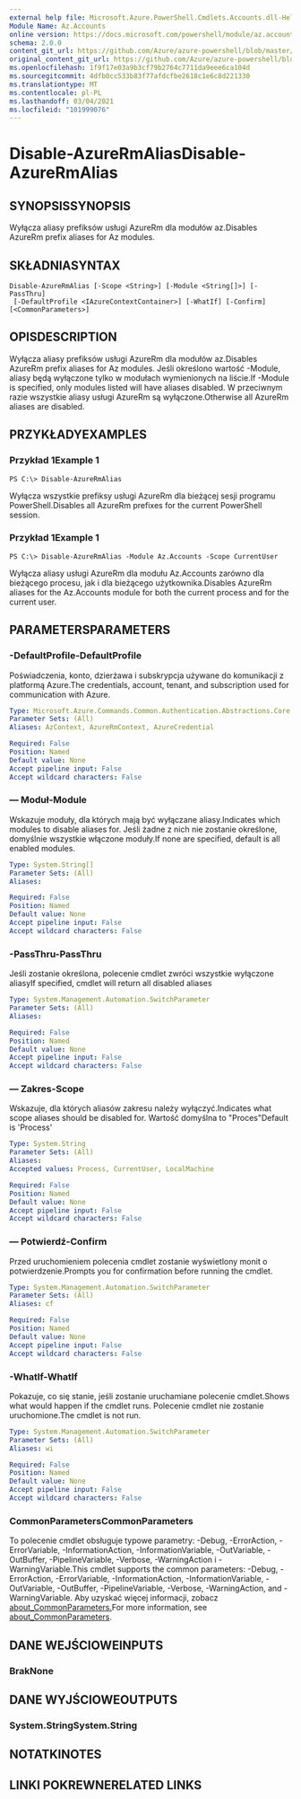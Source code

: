 ```yaml
---
external help file: Microsoft.Azure.PowerShell.Cmdlets.Accounts.dll-Help.xml
Module Name: Az.Accounts
online version: https://docs.microsoft.com/powershell/module/az.accounts/disable-azurermalias
schema: 2.0.0
content_git_url: https://github.com/Azure/azure-powershell/blob/master/src/Accounts/Accounts/help/Disable-AzureRmAlias.md
original_content_git_url: https://github.com/Azure/azure-powershell/blob/master/src/Accounts/Accounts/help/Disable-AzureRmAlias.md
ms.openlocfilehash: 1f9f17e03a9b3cf79b2764c7711da9eee6ca104d
ms.sourcegitcommit: 4dfb0cc533b83f77afdcfbe2618c1e6c8d221330
ms.translationtype: MT
ms.contentlocale: pl-PL
ms.lasthandoff: 03/04/2021
ms.locfileid: "101999076"
---
```

# <span data-ttu-id="69825-101">Disable-AzureRmAlias</span><span class="sxs-lookup"><span data-stu-id="69825-101">Disable-AzureRmAlias</span></span>

## <span data-ttu-id="69825-102">SYNOPSIS</span><span class="sxs-lookup"><span data-stu-id="69825-102">SYNOPSIS</span></span>
<span data-ttu-id="69825-103">Wyłącza aliasy prefiksów usługi AzureRm dla modułów az.</span><span class="sxs-lookup"><span data-stu-id="69825-103">Disables AzureRm prefix aliases for Az modules.</span></span>

## <span data-ttu-id="69825-104">SKŁADNIA</span><span class="sxs-lookup"><span data-stu-id="69825-104">SYNTAX</span></span>

```
Disable-AzureRmAlias [-Scope <String>] [-Module <String[]>] [-PassThru]
 [-DefaultProfile <IAzureContextContainer>] [-WhatIf] [-Confirm] [<CommonParameters>]
```

## <span data-ttu-id="69825-105">OPIS</span><span class="sxs-lookup"><span data-stu-id="69825-105">DESCRIPTION</span></span>
<span data-ttu-id="69825-106">Wyłącza aliasy prefiksów usługi AzureRm dla modułów az.</span><span class="sxs-lookup"><span data-stu-id="69825-106">Disables AzureRm prefix aliases for Az modules.</span></span> <span data-ttu-id="69825-107">Jeśli określono wartość -Module, aliasy będą wyłączone tylko w modułach wymienionych na liście.</span><span class="sxs-lookup"><span data-stu-id="69825-107">If -Module is specified, only modules listed will have aliases disabled.</span></span> <span data-ttu-id="69825-108">W przeciwnym razie wszystkie aliasy usługi AzureRm są wyłączone.</span><span class="sxs-lookup"><span data-stu-id="69825-108">Otherwise all AzureRm aliases are disabled.</span></span>

## <span data-ttu-id="69825-109">PRZYKŁADY</span><span class="sxs-lookup"><span data-stu-id="69825-109">EXAMPLES</span></span>

### <span data-ttu-id="69825-110">Przykład 1</span><span class="sxs-lookup"><span data-stu-id="69825-110">Example 1</span></span>
```
PS C:\> Disable-AzureRmAlias
```

<span data-ttu-id="69825-111">Wyłącza wszystkie prefiksy usługi AzureRm dla bieżącej sesji programu PowerShell.</span><span class="sxs-lookup"><span data-stu-id="69825-111">Disables all AzureRm prefixes for the current PowerShell session.</span></span>

### <span data-ttu-id="69825-112">Przykład 1</span><span class="sxs-lookup"><span data-stu-id="69825-112">Example 1</span></span>
```
PS C:\> Disable-AzureRmAlias -Module Az.Accounts -Scope CurrentUser
```

<span data-ttu-id="69825-113">Wyłącza aliasy usługi AzureRm dla modułu Az.Accounts zarówno dla bieżącego procesu, jak i dla bieżącego użytkownika.</span><span class="sxs-lookup"><span data-stu-id="69825-113">Disables AzureRm aliases for the Az.Accounts module for both the current process and for the current user.</span></span>

## <span data-ttu-id="69825-114">PARAMETERS</span><span class="sxs-lookup"><span data-stu-id="69825-114">PARAMETERS</span></span>

### <span data-ttu-id="69825-115">-DefaultProfile</span><span class="sxs-lookup"><span data-stu-id="69825-115">-DefaultProfile</span></span>
<span data-ttu-id="69825-116">Poświadczenia, konto, dzierżawa i subskrypcja używane do komunikacji z platformą Azure.</span><span class="sxs-lookup"><span data-stu-id="69825-116">The credentials, account, tenant, and subscription used for communication with Azure.</span></span>

```yaml
Type: Microsoft.Azure.Commands.Common.Authentication.Abstractions.Core.IAzureContextContainer
Parameter Sets: (All)
Aliases: AzContext, AzureRmContext, AzureCredential

Required: False
Position: Named
Default value: None
Accept pipeline input: False
Accept wildcard characters: False
```

### <span data-ttu-id="69825-117">— Moduł</span><span class="sxs-lookup"><span data-stu-id="69825-117">-Module</span></span>
<span data-ttu-id="69825-118">Wskazuje moduły, dla których mają być wyłączane aliasy.</span><span class="sxs-lookup"><span data-stu-id="69825-118">Indicates which modules to disable aliases for.</span></span>
<span data-ttu-id="69825-119">Jeśli żadne z nich nie zostanie określone, domyślnie wszystkie włączone moduły.</span><span class="sxs-lookup"><span data-stu-id="69825-119">If none are specified, default is all enabled modules.</span></span>

```yaml
Type: System.String[]
Parameter Sets: (All)
Aliases:

Required: False
Position: Named
Default value: None
Accept pipeline input: False
Accept wildcard characters: False
```

### <span data-ttu-id="69825-120">-PassThru</span><span class="sxs-lookup"><span data-stu-id="69825-120">-PassThru</span></span>
<span data-ttu-id="69825-121">Jeśli zostanie określona, polecenie cmdlet zwróci wszystkie wyłączone aliasy</span><span class="sxs-lookup"><span data-stu-id="69825-121">If specified, cmdlet will return all disabled aliases</span></span>

```yaml
Type: System.Management.Automation.SwitchParameter
Parameter Sets: (All)
Aliases:

Required: False
Position: Named
Default value: None
Accept pipeline input: False
Accept wildcard characters: False
```

### <span data-ttu-id="69825-122">— Zakres</span><span class="sxs-lookup"><span data-stu-id="69825-122">-Scope</span></span>
<span data-ttu-id="69825-123">Wskazuje, dla których aliasów zakresu należy wyłączyć.</span><span class="sxs-lookup"><span data-stu-id="69825-123">Indicates what scope aliases should be disabled for.</span></span> <span data-ttu-id="69825-124">Wartość domyślna to "Proces"</span><span class="sxs-lookup"><span data-stu-id="69825-124">Default is 'Process'</span></span>

```yaml
Type: System.String
Parameter Sets: (All)
Aliases:
Accepted values: Process, CurrentUser, LocalMachine

Required: False
Position: Named
Default value: None
Accept pipeline input: False
Accept wildcard characters: False
```

### <span data-ttu-id="69825-125">— Potwierdź</span><span class="sxs-lookup"><span data-stu-id="69825-125">-Confirm</span></span>
<span data-ttu-id="69825-126">Przed uruchomieniem polecenia cmdlet zostanie wyświetlony monit o potwierdzenie.</span><span class="sxs-lookup"><span data-stu-id="69825-126">Prompts you for confirmation before running the cmdlet.</span></span>

```yaml
Type: System.Management.Automation.SwitchParameter
Parameter Sets: (All)
Aliases: cf

Required: False
Position: Named
Default value: None
Accept pipeline input: False
Accept wildcard characters: False
```

### <span data-ttu-id="69825-127">-WhatIf</span><span class="sxs-lookup"><span data-stu-id="69825-127">-WhatIf</span></span>
<span data-ttu-id="69825-128">Pokazuje, co się stanie, jeśli zostanie uruchamiane polecenie cmdlet.</span><span class="sxs-lookup"><span data-stu-id="69825-128">Shows what would happen if the cmdlet runs.</span></span>
<span data-ttu-id="69825-129">Polecenie cmdlet nie zostanie uruchomione.</span><span class="sxs-lookup"><span data-stu-id="69825-129">The cmdlet is not run.</span></span>

```yaml
Type: System.Management.Automation.SwitchParameter
Parameter Sets: (All)
Aliases: wi

Required: False
Position: Named
Default value: None
Accept pipeline input: False
Accept wildcard characters: False
```

### <span data-ttu-id="69825-130">CommonParameters</span><span class="sxs-lookup"><span data-stu-id="69825-130">CommonParameters</span></span>
<span data-ttu-id="69825-131">To polecenie cmdlet obsługuje typowe parametry: -Debug, -ErrorAction, -ErrorVariable, -InformationAction, -InformationVariable, -OutVariable, -OutBuffer, -PipelineVariable, -Verbose, -WarningAction i -WarningVariable.</span><span class="sxs-lookup"><span data-stu-id="69825-131">This cmdlet supports the common parameters: -Debug, -ErrorAction, -ErrorVariable, -InformationAction, -InformationVariable, -OutVariable, -OutBuffer, -PipelineVariable, -Verbose, -WarningAction, and -WarningVariable.</span></span> <span data-ttu-id="69825-132">Aby uzyskać więcej informacji, zobacz [about_CommonParameters.](http://go.microsoft.com/fwlink/?LinkID=113216)</span><span class="sxs-lookup"><span data-stu-id="69825-132">For more information, see [about_CommonParameters](http://go.microsoft.com/fwlink/?LinkID=113216).</span></span>

## <span data-ttu-id="69825-133">DANE WEJŚCIOWE</span><span class="sxs-lookup"><span data-stu-id="69825-133">INPUTS</span></span>

### <span data-ttu-id="69825-134">Brak</span><span class="sxs-lookup"><span data-stu-id="69825-134">None</span></span>

## <span data-ttu-id="69825-135">DANE WYJŚCIOWE</span><span class="sxs-lookup"><span data-stu-id="69825-135">OUTPUTS</span></span>

### <span data-ttu-id="69825-136">System.String</span><span class="sxs-lookup"><span data-stu-id="69825-136">System.String</span></span>

## <span data-ttu-id="69825-137">NOTATKI</span><span class="sxs-lookup"><span data-stu-id="69825-137">NOTES</span></span>

## <span data-ttu-id="69825-138">LINKI POKREWNE</span><span class="sxs-lookup"><span data-stu-id="69825-138">RELATED LINKS</span></span>
